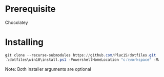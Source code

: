 # Prerequisite

Chocolatey

# Installing

```powershell
git clone --recurse-submodules https://github.com/Pluc15/dotfiles.git
.\dotfiles\win10\install.ps1 -PowershellHomeLocation "c:\workspace" -MachineScriptsLocation "c:\workspace\scripts"
```

Note: Both installer arguments are optional